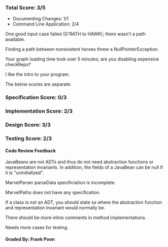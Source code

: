 ### Total Score: 3/5
- Documenting Changes: 1/1
- Command Line Application: 2/4

One good input case failed (G'RATH to HAWK); there wasn't a path available.

Finding a path between nonexistent heroes threw a NullPointerException.

Your graph loading time took over 5 minutes; are you disabling expensive
checkReps?

I like the intro to your program.

The below scores are separate:

### Specification Score: 0/3

### Implementation Score: 2/3

### Design Score: 3/3

### Testing Score: 2/3

#### Code Review Feedback

JavaBeans are not ADTs and thus do not need abstraction functions or 
representation invariants. In addition, the fields of a JavaBean can
be null if it is "uninitialized".

MarvelParser parseData specificiation is incomplete.

MarvelPaths does not have any specification.

If a class is not an ADT, you should state so where the abstraction
function and representation invariant would normally be.

There should be more inline comments in method implementations.

Needs more cases for testing.

#### Graded By: Frank Poon
